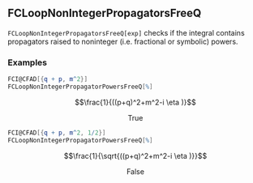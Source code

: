 ##  FCLoopNonIntegerPropagatorsFreeQ 

`FCLoopNonIntegerPropagatorsFreeQ[exp]` checks if the integral contains propagators raised to noninteger (i.e. fractional or symbolic) powers.

###  Examples 

```mathematica
FCI@CFAD[{q + p, m^2}]
FCLoopNonIntegerPropagatorPowersFreeQ[%]
```

$$\frac{1}{((p+q)^2+m^2-i \eta )}$$

$$\text{True}$$

```mathematica
FCI@CFAD[{q + p, m^2, 1/2}]
FCLoopNonIntegerPropagatorPowersFreeQ[%]
```

$$\frac{1}{\sqrt{((p+q)^2+m^2-i \eta )}}$$

$$\text{False}$$
